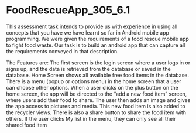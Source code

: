 # FoodRescueApp_305_6.1
This assessment task intends to provide us with experience in using all concepts that you have we have learnt so far in Android mobile app programming. We were given the requirements of a food rescue mobile app to fight food waste. Our task is to build an android app that can capture all the requirements conveyed in that description.

The Features are:
The first screen is the login screen where a user logs in or signs up, and the data is retrieved from the database or saved in the database. Home Screen shows all available free food items in the database. There is a menu (popup or options menu) in the home screen that a user can choose other options. When a user clicks on the plus button on the home screen, the app will be directed to the “add a new food item” screen, where users add their food to share. The user then adds an image and gives the app access to pictures and media. This new food item is also added to the recycler views. There is also a share button to share the food item with others. If the user clicks My list in the menu, they can only see all their shared food item
